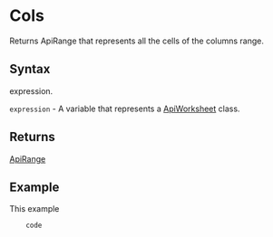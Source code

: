 # Cols

Returns ApiRange that represents all the cells of the columns range.

## Syntax

expression.

`expression` - A variable that represents a [ApiWorksheet](../ApiWorksheet.md) class.

## Returns

[ApiRange](../../ApiRange.md)

## Example

This example

```javascript
	code
```